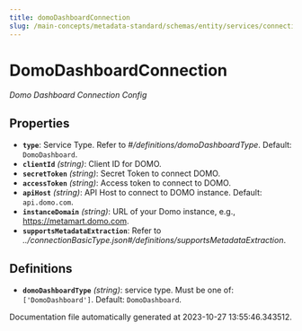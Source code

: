```yaml
---
title: domoDashboardConnection
slug: /main-concepts/metadata-standard/schemas/entity/services/connections/dashboard/domodashboardconnection
---
```


# DomoDashboardConnection

*Domo Dashboard Connection Config*

## Properties

- **`type`**: Service Type. Refer to *#/definitions/domoDashboardType*. Default: `DomoDashboard`.
- **`clientId`** *(string)*: Client ID for DOMO.
- **`secretToken`** *(string)*: Secret Token to connect DOMO.
- **`accessToken`** *(string)*: Access token to connect to DOMO.
- **`apiHost`** *(string)*: API Host to connect to DOMO instance. Default: `api.domo.com`.
- **`instanceDomain`** *(string)*: URL of your Domo instance, e.g., https://metamart.domo.com.
- **`supportsMetadataExtraction`**: Refer to *../connectionBasicType.json#/definitions/supportsMetadataExtraction*.
## Definitions

- **`domoDashboardType`** *(string)*:  service type. Must be one of: `['DomoDashboard']`. Default: `DomoDashboard`.


Documentation file automatically generated at 2023-10-27 13:55:46.343512.
